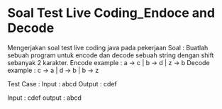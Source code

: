 # Soal Test Live Coding_Endoce and Decode
 Mengerjakan soal test live coding java pada pekerjaan
 Soal :
 Buatlah sebuah program untuk encode dan decode sebuah string dengan shift sebanyak 2 karakter.
 Encode example : a -> c | b -> d | z -> b
 Decode example : c -> a | d -> b | b -> z

 Test Case :
 Input : <encode>abcd
 Output : cdef

 Input : <decode>cdef
 output : abcd
